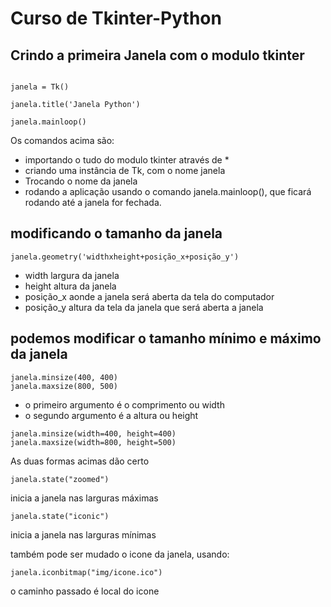 # Curso de Tkinter-Python

## Crindo a primeira Janela com o modulo tkinter

```from  tkinter import *

janela = Tk()

janela.title('Janela Python')

janela.mainloop()
```

Os comandos acima são:

- importando o tudo do modulo tkinter através de *
- criando uma instância de Tk, com o nome janela
- Trocando o nome da janela
- rodando a aplicação usando o comando janela.mainloop(), que ficará rodando até a janela for fechada.

## modificando o tamanho da janela

```janela.geometry('widthxheight+posição_x+posição_y')```

- width largura da janela
- height altura da janela
- posição_x aonde a janela será aberta da tela do computador
- posição_y altura da tela da janela que será aberta a janela

## podemos modificar o tamanho mínimo e máximo da janela

```janela.resizable(True, True)
janela.minsize(400, 400)
janela.maxsize(800, 500)
```

- o primeiro argumento é o comprimento ou width
- o segundo argumento é a altura ou height

```janela.resizable(True, True)
janela.minsize(width=400, height=400)
janela.maxsize(width=800, height=500)
```

As duas formas acimas dão certo

```janela.state("zoomed")```

inicia a janela nas larguras máximas

```janela.state("iconic")```

inicia a janela nas larguras mínimas

também pode ser mudado o icone da janela, usando:

```janela.iconbitmap("img/icone.ico")```

o caminho passado é local do icone
